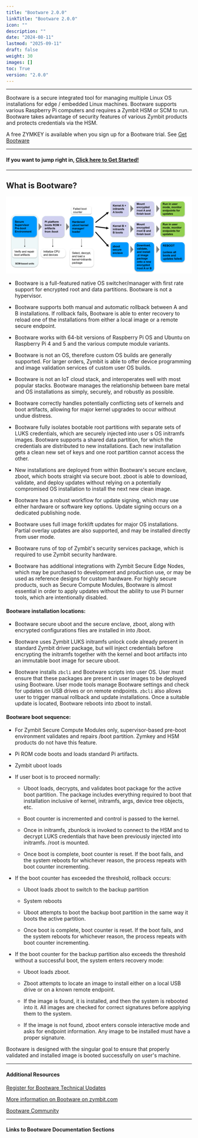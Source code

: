 ```yaml
---
title: "Bootware 2.0.0"
linkTitle: "Bootware 2.0.0"
icon: ""
description: ""
date: "2024-08-11"
lastmod: "2025-09-11"
draft: false
weight: 30
images: []
toc: True
version: "2.0.0"
---
```


-----

Bootware is a secure integrated tool for managing multiple Linux OS installations for edge / embedded Linux machines. Bootware supports various Raspberry Pi computers and requires a Zymbit HSM or SCM to run. Bootware takes advantage of security features of various Zymbit products and protects credentials via the HSM. 

A free ZYMKEY is available when you sign up for a Bootware trial. See [Get Bootware](https://www.zymbit.com/get-bootware)

-----

#### If you want to jump right in, [Click here to Get Started!](getting-started)

-----

## What is Bootware?

![Bootware Overview](with-bw.png "Bootware in A/B Configuration")


- Bootware is a full-featured native OS switcher/manager with first rate support for encrypted root and data partitions. Bootware is not a hypervisor.

- Bootware supports both manual and automatic rollback between A and B installations. If rollback fails, Bootware is able to enter recovery to reload one of the installations from either a local image or a remote secure endpoint.

- Bootware works with 64-bit versions of Raspberry Pi OS and Ubuntu on Raspberry Pi 4 and 5 and the various compute module variants.

- Bootware is not an OS, therefore custom OS builds are generally supported. For larger orders, Zymbit is able to offer device programming and image validation services of custom user OS builds.

- Bootware is not an IoT cloud stack, and interoperates well with most popular stacks. Bootware manages the relationship between bare metal and OS installations as simply, securely, and robustly as possible.

- Bootware correctly handles potentially conflicting sets of kernels and boot artifacts, allowing for major kernel upgrades to occur without undue distress.

- Bootware fully isolates bootable root partitions with separate sets of LUKS credentials, which are securely injected into user s OS initramfs images. Bootware supports a shared data partition, for which the credentials are distributed to new installations. Each new installation gets a clean new set of keys and one root partition cannot access the other.

- New installations are deployed from within Bootware's secure enclave, zboot, which boots straight via secure boot. zboot is able to download, validate, and deploy updates without relying on a potentially compromised OS installation to install the next new clean image.

- Bootware has a robust workflow for update signing, which may use either hardware or software key options. Update signing occurs on a dedicated publishing node.

- Bootware uses full image forklift updates for major OS installations. Partial overlay updates are also supported, and may be installed directly from user mode.

- Bootware runs of top of Zymbit's security services package, which is required to use Zymbit security hardware.

- Bootware has additional integrations with Zymbit Secure Edge Nodes, which may be purchased to development and production use, or may be used as reference designs for custom hardware. For highly secure products, such as Secure Compute Modules, Bootware is almost essential in order to apply updates without the ability to use Pi burner tools, which are intentionally disabled.

#### Bootware installation locations:

- Bootware secure uboot and the secure enclave, zboot, along with encrypted configurations files are installed in into /boot.

- Bootware uses Zymbit LUKS initramfs unlock code already present in standard Zymbit driver package, but will inject credentials before encrypting the initramfs together with the kernel and boot artifacts into an immutable boot image for secure uboot.

- Bootware installs `zbcli` and Bootware scripts into user OS. User must ensure that these packages are present in user images to be deployed using Bootware. User mode tools manage Bootware settings and check for updates on USB drives or on remote endpoints. `zbcli` also allows user to trigger manual rollback and update installations. Once a suitable update is located, Bootware reboots into zboot to install.

#### Bootware boot sequence:

- For Zymbit Secure Compute Modules only, supervisor-based pre-boot environment validates and repairs /boot partition. Zymkey and HSM products do not have this feature.

- Pi ROM code boots and loads standard Pi artifacts.

- Zymbit uboot loads

- If user boot is to proceed normally:

  * Uboot loads, decrypts, and validates boot package for the active boot partition. The package includes everything required to boot that installation inclusive of kernel, initramfs, args, device tree objects, etc.

  * Boot counter is incremented and control is passed to the kernel.

  * Once in initramfs, zbunlock is invoked to connect to the HSM and to decrypt LUKS credentials that have been previously injected into initramfs. /root is mounted.

  * Once boot is complete, boot counter is reset. If the boot fails, and the system reboots for whichever reason, the process repeats with boot counter incrementing.

- If the boot counter has exceeded the threshold, rollback occurs:

  * Uboot loads zboot to switch to the backup partition

  * System reboots

  * Uboot attempts to boot the backup boot partition in the same way it boots the active partition.

  * Once boot is complete, boot counter is reset. If the boot fails, and the system reboots for whichever reason, the process repeats with boot counter incrementing.

- If the boot counter for the backup partition also exceeds the threshold without a successful boot, the system enters recovery mode:

  * Uboot loads zboot.

  * Zboot attempts to locate an image to install either on a local USB drive or on a known remote endpoint.

  * If the image is found, it is installed, and then the system is rebooted into it. All images are checked for correct signatures before applying them to the system.

  * If the image is not found, zboot enters console interactive mode and asks for endpoint information. Any image to be installed must have a proper signature.

Bootware is designed with the singular goal to ensure that properly validated and installed image is booted successfully on user's machine. 

-----

#### Additional Resources

[Register for Bootware Technical Updates](https://www.zymbit.com/get-bootware/)

[More information on Bootware on zymbit.com](https://www.zymbit.com/bootware/)

[Bootware Community](https://community.zymbit.com/c/bootware)

-----

#### Links to Bootware Documentation Sections

